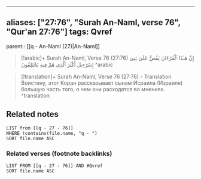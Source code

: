 
---
aliases: ["27:76", "Surah An-Naml, verse 76", "Qur'an 27:76"]
tags: Qvref
---

parent:: [[q - An-Naml (27)|An-Naml]]

> [!arabic]+ Surah An-Naml, Verse 76 (27:76)
> <span class="quran-arabic">إِنَّ هَـٰذَا ٱلْقُرْءَانَ يَقُصُّ عَلَىٰ بَنِىٓ إِسْرَٰٓءِيلَ أَكْثَرَ ٱلَّذِى هُمْ فِيهِ يَخْتَلِفُونَ</span>
^arabic

> [!translation]+ Surah An-Naml, Verse 76 (27:76) - Translation
> Воистину, этот Коран рассказывает сынам Исраила (Израиля) большую часть того, о чем они расходятся во мнениях.
^translation



## Related notes
```dataview
LIST from [[q - 27 - 76]]
WHERE !contains(file.name, "q - ")
SORT file.name ASC
```

### Related verses (footnote backlinks)
```dataview
LIST FROM [[q - 27 - 76]] AND #Qvref
SORT file.name ASC
```

